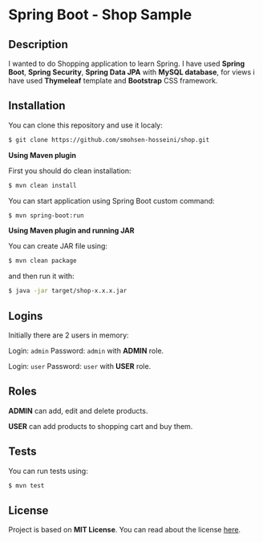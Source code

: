 # **Spring Boot - Shop Sample**

## Description

I wanted to do Shopping application to learn Spring. I have used **Spring Boot**, **Spring Security**, **Spring Data JPA** with **MySQL database**, for views i have used **Thymeleaf** template and **Bootstrap** CSS framework.

## Installation

You can clone this repository and use it localy:
```sh
$ git clone https://github.com/smohsen-hosseini/shop.git
```

**Using Maven plugin**

First you should do clean installation:
```sh
$ mvn clean install
```
You can start application using Spring Boot custom command:
```sh
$ mvn spring-boot:run
```

**Using Maven plugin and running JAR**

You can create JAR file using:
```sh
$ mvn clean package
```
and then run it with:
```sh
$ java -jar target/shop-x.x.x.jar
```

## Logins

Initially there are 2 users in memory:

Login: ```admin``` Password: ```admin``` with **ADMIN** role.

Login: ```user``` Password: ```user``` with **USER** role.

## Roles

**ADMIN** can add, edit and delete products.

**USER** can add products to shopping cart and buy them.

## Tests


You can run tests using:
```sh
$ mvn test
```

## License

Project is based on **MIT License**. You can read about the license <a href="LICENSE">here</a>.
